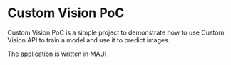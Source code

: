 # Custom Vision PoC

Custom Vision PoC is a simple project to demonstrate how to use Custom Vision API to train a model and use it to predict images.

The application is written in MAUI